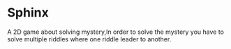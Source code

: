 # Sphinx
A 2D game about solving mystery,In order to solve the mystery you have to solve multiple riddles where one riddle leader to another. 

